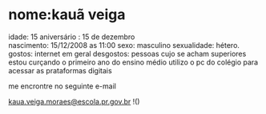# nome:kauã veiga
idade: 15
aniversário : 15 de dezembro  
nascimento: 15/12/2008 as 11:00
sexo: masculino
sexualidade: hétero.
gostos: internet em geral
desgostos: pessoas cujo se acham superiores
estou curçando o primeiro ano do ensino médio
utilizo o pc do colégio para acessar as prataformas digitais

me encrontre no seguinte e-mail

kaua.veiga.moraes@escola.pr.gov.br
!() 
